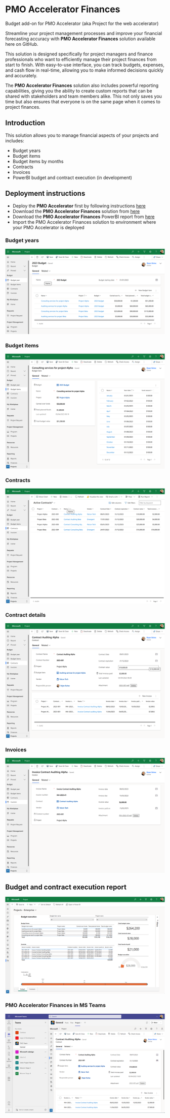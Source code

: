 # PMO Accelerator Finances
Budget add-on for PMO Accelerator (aka Project for the web accelerator)

Streamline your project management processes and improve your financial forecasting accuracy with **PMO Accelerator Finances** solution available here on GitHub.

This solution is designed specifically for project managers and finance professionals who want to efficiently manage their project finances from start to finish. With easy-to-use interface, you can track budgets, expenses, and cash flow in real-time, allowing you to make informed decisions quickly and accurately.

The **PMO Accelerator Finances** solution also includes powerful reporting capabilities, giving you the ability to create custom reports that can be shared with stakeholders and team members alike. This not only saves you time but also ensures that everyone is on the same page when it comes to project finances.

## Introduction
This solution allows you to manage financial aspects of your projects and includes:
- Budget years
- Budget items
- Budget items by months
- Contracts
- Invoices
- PowerBI budget and contract execution (in development)

## Deployment instructions
- Deploy the **PMO Accelerator** first by following instructions [here](https://learn.microsoft.com/en-us/project-for-the-web/deploy-project-for-web-accelerator-power-bi-template)
- Download the **PMO Accelerator Finances** solution from [here](/ProjectsEnterprise_1_0_0_4_managed.zip)
- Download the **PMO Accelerator Finances** PowerBI report from [here](/Projects%20Enterprise.pbit)
- Import the PMO Accelerator Finances solution to environment where your PMO Accelerator is deployed

### Budget years
![Alt text](/images/01_budget.png "Budget years")

### Budget items
![Alt text](/images/02_budget_items.png "Budget items")

### Contracts
![Alt text](/images/03_contracts.png "Contract")

### Contract details
![Alt text](/images/04_contract_details.png "Contract details")

### Invoices
![Alt text](/images/05_Invoice.png "Invoices")

## Budget and contract execution report
![Alt text](/images/06_Finances_Report.png "budget and contract execution")

### PMO Accelerator Finances in MS Teams
![Alt text](/images/07_run_in_teams.png "Run in MS Teams")
